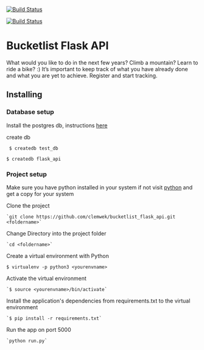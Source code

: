 [![Build Status](https://travis-ci.org/clemwek/bucketlist_flask_api.svg?branch=master)](https://travis-ci.org/clemwek/bucketlist_flask_api)

[![Build Status](https://travis-ci.org/clemwek/bucketlist_flask_api.svg?branch=master)](https://travis-ci.org/clemwek/bucketlist_flask_api)

# Bucketlist Flask API

What would you like to do in the next few years? Climb a mountain? Learn to ride a bike? :) 
It’s important to keep track of what you have already done and what you are yet to achieve. 
Register and start tracking.

## Installing

### Database setup

Install the postgres db, instructions [here](https://www.digitalocean.com/community/tutorials/how-to-install-and-use-postgresql-on-ubuntu-14-04)

create db

` $ createdb test_db`

`$ createdb flask_api`

### Project setup

Make sure you have python installed in your system if not visit [python](https://www.python.org/downloads/) and get a copy for your system

Clone the project

    `git clone https://github.com/clemwek/bucketlist_flask_api.git <foldername>`
    
Change Directory into the project folder

    `cd <foldername>`
    
Create a virtual environment with Python

   `$ virtualenv -p python3 <yourenvname>`
   
Activate the virtual environment

    `$ source <yourenvname>/bin/activate`
    
Install the application's dependencies from requirements.txt to the virtual environment

    `$ pip install -r requirements.txt`
    
Run the app on port 5000

    `python run.py`
